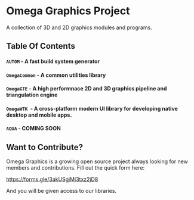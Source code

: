 # Omega Graphics Project

A collection of 3D and 2D graphics modules and programs.

## Table Of Contents

#### `AUTOM` - A fast build system generator

#### `OmegaCommon` - A common utilities library

#### `OmegaGTE` - A high performnace 2D and 3D graphics pipeline and triangulation engine

#### `OmegaWTK `- A cross-platform modern UI library for developing native desktop and mobile apps.

#### `AQUA` - COMING SOON

## Want to Contribute?

Omega Graphics is a growing open source project always looking for new members and contributions.
Fill out the quick form here:

https://forms.gle/3akUSgjMj3txz2jD8

And you will be given access to our libraries.

